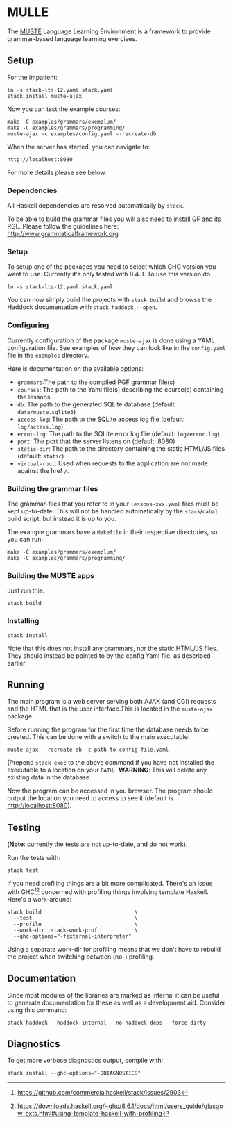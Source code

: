 <!-- [![Build Status](https://secure.travis-ci.org/MUSTE-Project/MULLE.png)](http://travis-ci.org/MUSTE-Project/MULLE) -->

MULLE
=====

The [MUSTE](http://www.cse.chalmers.se/~peb/muste.html) Language Learning Environment is a framework to provide grammar-based language learning exercises.

Setup
-----

For the impatient:

    ln -s stack-lts-12.yaml stack.yaml
    stack install muste-ajax

Now you can test the example courses:

    make -C examples/grammars/exemplum/
    make -C examples/grammars/programming/
    muste-ajax -c examples/config.yaml --recreate-db

When the server has started, you can navigate to:

    http://localhost:8080

For more details please see below.

### Dependencies

All Haskell dependencies are resolved automatically by `stack`.

To be able to build the grammar files you will also need to install GF and its RGL. Please follow the guidelines here: <http://www.grammaticalframework.org>

### Setup

To setup one of the packages you need to select which GHC version you want to use. Currently it's only tested with 8.4.3. To use this version do

    ln -s stack-lts-12.yaml stack.yaml

You can now simply build the projects with `stack build` and browse
the Haddock documentation with `stack haddock --open`.

### Configuring

Currently configuration of the package `muste-ajax` is done using a YAML configuration file.  See examples of how they can look like in the `config.yaml` file in the `examples` directory.

Here is documentation on the available options:

* `grammars`:The path to the compiled PGF grammar file(s)
* `courses`: The path to the Yaml file(s) describing the course(s) containing the lessons
* `db`: The path to the generated SQLite database (default: `data/muste.sqlite3`)
* `access-log`: The path to the SQLite access log file (default: `log/access.log`)
* `error-log`: The path to the SQLite error log file (default: `log/error.log`)
* `port`: The port that the server listens on (default: 8080)
* `static-dir`: The path to the directory containing the static HTML/JS files (default: `static`)
* `virtual-root`: Used when requests to the application are not made against the href `/`.


### Building the grammar files

The grammar-files that you refer to in your `lessons-xxx.yaml` files must be kept up-to-date. This will not be handled automatically by the `stack`/`cabal` build script, but instead it is up to you.

The example grammars have a `Makefile` in their respective directories, so you can run:

    make -C examples/grammars/exemplum/
    make -C examples/grammars/programming/

### Building the MUSTE apps

Just run this:

    stack build

### Installing

    stack install

Note that this does not install any grammars, nor the static HTML/JS files. They should instead be pointed to by the config Yaml file, as described earlier.

Running
-------

The main program is a web server serving both AJAX (and CGI) requests and the HTML that is the user interface.This is located in the `muste-ajax` package.

Before running the program for the first time the database needs to be created. This can be done with a switch to the main executable:

    muste-ajax --recreate-db -c path-to-config-file.yaml

(Prepend `stack exec` to the above command if you have not installed the executable to a location on your `PATH`).  **WARNING**: This will delete any existing data in the database.

Now the program can be accessed in you browser. The program should output the location you need to access to see it (default is <http://localhost:8080>).

Testing
----

(**Note**: currently the tests are not up-to-date, and do not work).

Run the tests with:

    stack test

If you need profiling things are a bit more complicated.  There's an
issue with GHC[^1][^2] concerned with profiling things involving
template Haskell.  Here's a work-around:

    stack build                              \
      --test                                 \
      --profile                              \
      --work-dir .stack-work-prof            \
      --ghc-options="-fexternal-interpreter"

Using a separate work-dir for profiling means that we don't have to
rebuild the project when switching between (no-) profiling.

[^1]: https://github.com/commercialhaskell/stack/issues/2903
[^2]: https://downloads.haskell.org/~ghc/8.6.1/docs/html/users_guide/glasgow_exts.html#using-template-haskell-with-profiling

Documentation
----

Since most modules of the libraries are marked as internal it can be useful to generate documentation for these as well as a development aid. Consider using this command:

    stack haddock --haddock-internal --no-haddock-deps --force-dirty

Diagnostics
----

To get more verbose diagnostics output, compile with:

    stack install --ghc-options="-DDIAGNOSTICS"

